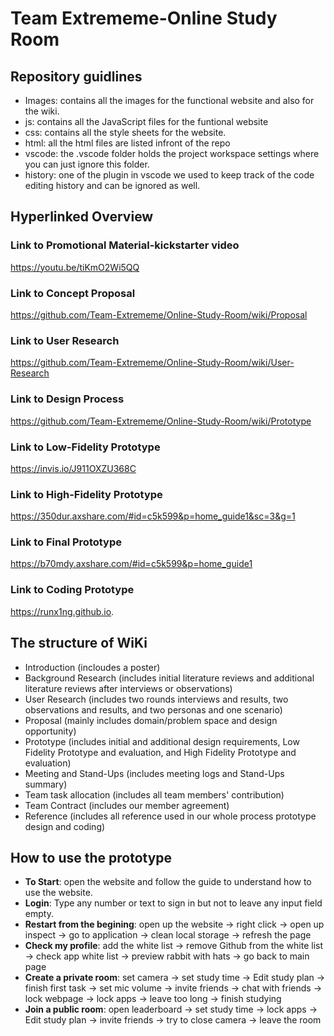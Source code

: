 # Team Extrememe-Online Study Room

## Repository guidlines
* Images: contains all the images for the functional website and also for the wiki.
* js: contains all the JavaScript files for the funtional website
* css: contains all the style sheets for the website.
* html: all the html files are listed infront of the repo
* vscode: the .vscode folder holds the project workspace settings where you can just ignore this folder.
* history: one of the plugin in vscode we used to keep track of the code editing history and can be ignored as well. 

## Hyperlinked Overview
### Link to Promotional Material-kickstarter video
https://youtu.be/tiKmO2Wi5QQ  

### Link to Concept Proposal
https://github.com/Team-Extrememe/Online-Study-Room/wiki/Proposal  

### Link to User Research
https://github.com/Team-Extrememe/Online-Study-Room/wiki/User-Research  

### Link to Design Process
https://github.com/Team-Extrememe/Online-Study-Room/wiki/Prototype  

### Link to Low-Fidelity Prototype
https://invis.io/J911OXZU368C  

### Link to High-Fidelity Prototype
https://350dur.axshare.com/#id=c5k599&p=home_guide1&sc=3&g=1  

### Link to Final Prototype
https://b70mdy.axshare.com/#id=c5k599&p=home_guide1  

### Link to Coding Prototype
https://runx1ng.github.io.

## The structure of WiKi
* Introduction (incloudes a poster)
* Background Research (includes initial literature reviews and additional literature reviews after interviews or observations)
* User Research (includes two rounds interviews and results, two observations and results, and two personas and one scenario)
* Proposal (mainly includes domain/problem space and design opportunity)
* Prototype (includes initial and additional design requirements, Low Fidelity Prototype and evaluation, and High Fidelity Prototype and evaluation)
* Meeting and Stand-Ups (includes meeting logs and Stand-Ups summary)
* Team task allocation (includes all team members' contribution)
* Team Contract (includes our member agreement)
* Reference (includes all reference used in our whole process prototype design and coding)

## How to use the prototype
* **To Start**: open the website and follow the guide to understand how to use the website.  
* **Login**: Type any number or text to sign in but not to leave any input field empty.  
* **Restart from the begining**: open up the website -> right click -> open up inspect -> go to application -> clean local storage -> refresh the page  
* **Check my profile**: add the white list -> remove Github from the white list -> check app white list -> preview rabbit with hats -> go back to main page
* **Create a private room**: set camera -> set study time -> Edit study plan -> finish first task -> set mic volume -> invite friends -> chat with friends -> lock webpage -> lock apps -> leave too long -> finish studying
* **Join a public room**: open leaderboard -> set study time -> lock apps -> Edit study plan -> invite friends -> try to close camera -> leave the room
